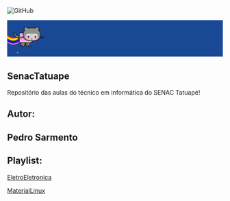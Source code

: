 ![GitHub](https://img.shields.io/github/license/pesarmento/GitGitHub)


![](https://github.com/pesarmento/GitGitHub/blob/main/Gif%20maior.gif)
## SenacTatuape
Repositório das aulas do técnico em informática do SENAC Tatuapé!

## Autor:
## Pedro Sarmento

## Playlist:

[EletroEletronica](https://sites.google.com/view/tecnicoeminformatica/p%C3%A1gina-inicial)

[MaterialLinux](https://sites.google.com/view/tecnicoeminformatica/desktop-gnulinux)
